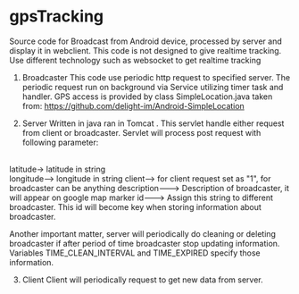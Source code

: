 # gpsTracking
Source code for Broadcast from Android device, processed by server and display it in webclient. This code is not designed to give
realtime tracking. Use different technology such as websocket to get realtime tracking

1. Broadcaster
This code use periodic http request to specified server. The periodic request run on background via Service utilizing timer task and handler.
GPS access is provided by class SimpleLocation.java taken from:
https://github.com/delight-im/Android-SimpleLocation

2. Server
Written in java ran in Tomcat . This servlet handle either request from client or broadcaster. Servlet will process post request
with following parameter:
<br>
latitude-> latitude in string <br>
longitude--> longitude in string
client--> for client request set as "1", for broadcaster can be anything
description---> Description of broadcaster, it will appear on google map marker
id---> Assign this string to different broadcaster. This id will become key when storing information about broadcaster.

Another important matter, server will periodically do cleaning or deleting broadcaster if after period of time broadcaster stop 
updating information. Variables TIME_CLEAN_INTERVAL and TIME_EXPIRED specify those information.

3. Client
Client will periodically request to get new data from server. 
